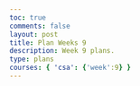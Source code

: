 ```yaml
---
toc: true
comments: false
layout: post
title: Plan Weeks 9
description: Week 9 plans.
type: plans
courses: { 'csa': {'week':9} }
---
```

